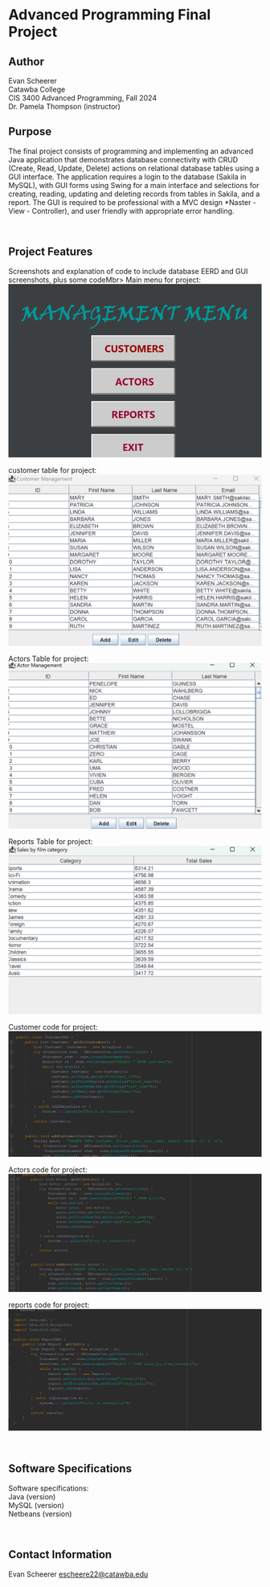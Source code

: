 # Advanced Programming Final Project
## Author
Evan Scheerer<br>
Catawba College<br>
CIS 3400 Advanced Programming, Fall 2024<br>
Dr. Pamela Thompson (instructor)<br>

## Purpose
<p>The final project consists of programming and implementing an advanced Java application that demonstrates database connectivity with CRUD (Create, Read, Update, Delete) actions on relational database tables using a GUI interface. The application requires a login to the database (Sakila in MySQL), with GUI forms using Swing for a main interface and selections for creating, reading, updating and deleting records from tables in Sakila, and a report. The GUI is required to be professional with a MVC design *Naster - View - Controller),  and user friendly with appropriate error handling.</p><br>

## Project Features
<p>Screenshots and explanation of code to include database EERD and GUI screenshots, plus some codeMbr>
  Main menu for project:<br>
  <img src="screen1.png"><br>

customer table for project:<br>
  <img src="screen2.png"><br>

  Actors Table for project:<br>
  <img src="screen3.png"><br>

  Reports Table for project:<br>
  <img src="screen4.png"><br>

  Customer code for project:<br>
  <img src="screen5.png"><br>

  Actors code for project:<br>
  <img src="screen6.png"><br>

  reports code for project:<br>
  <img src="screen7.png"><br>

</p>
<br>

## Software Specifications
<p>
Software specifications:<br>
  Java (version)<br>
  MySQL (version)<br>
  Netbeans (version)<br>
</p><br>

## Contact Information
Evan Scheerer
escheere22@catawba.edu

